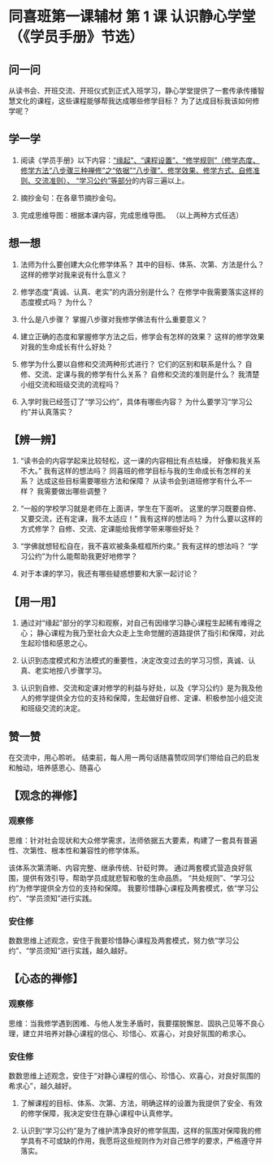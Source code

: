 # 同喜班第一课辅材 第 1 课 认识静心学堂（《学员手册》节选）

## 问一问

从读书会、开班交流、开班仪式到正式入班学习，静心学堂提供了一套传承传播智慧文化的课程，这些课程能够帮我达成哪些修学目标？
为了达成目标我该如何修学呢？

## 学一学

1. 阅读《学员手册》以下内容：[“缘起”、“课程设置”、“修学规则”（修学态度、修学方法“八步骤三种禅修”之“依据”“八步骤”、修学效果、修学方式、自修准则、交流准则）、 “学习公约”等部分](.)的内容三遍以上。

2. 摘抄金句：在各章节摘抄金句。

3. 完成思维导图：根据本课内容，完成思维导图。 （以上两种方式任选）

## 想一想

1. 法师为什么要创建大众化修学体系？
   其中的目标、体系、次第、方法是什么？
   这样的修学对我来说有什么意义？

2. 修学态度“真诚、认真、老实”的内涵分别是什么？
   在修学中我需要落实这样的态度模式吗？
   为什么？

3. 什么是八步骤？
   掌握八步骤对我修学佛法有什么重要意义？

4. 建立正确的态度和掌握修学方法之后，修学会有怎样的效果？
   这样的修学效果对我的生命成长有什么好处？

5. 修学为什么要以自修和交流两种形式进行？
   它们的区别和联系是什么？
   自修、交流、定课与我的修学有什么关系？
   自修和交流的准则是什么？
   我清楚小组交流和班级交流的流程吗？

6. 入学时我已经签订了“学习公约”，具体有哪些内容？
   为什么要学习“学习公约”并认真落实？

## 【辨一辨】

1. “读书会的内容学起来比较轻松，这一课的内容相比有点枯燥， 好像和我关系不大。”
   我有这样的想法吗？
   同喜班的修学目标与我的生命成长有怎样的关系？
   达成这些目标需要哪些方法和保障？
   从读书会到进班修学有什么不一样？
   我需要做出哪些调整？

2. “一般的学校学习就是老师在上面讲，学生在下面听。
   这里的学习既要自修、又要交流，还有定课，我不太适应！”
   我有这样的想法吗？
   为什么要以这样的方式修学？
   自修、交流、定课能给我修学带来哪些好处？

3. “学佛就想轻松自在，我不喜欢被条条框框所约束。”
   我有这样的想法吗？
   “学习公约”为什么能帮助我更好地修学？

4. 对于本课的学习，我还有哪些疑惑想要和大家一起讨论？

## 【用一用】

1. 通过对“缘起”部分的学习和观察，对自己有因缘学习静心课程生起稀有难得之心；
   静心课程为我乃至社会大众走上生命觉醒的道路提供了指引和保障，对此生起珍惜和感恩之心。

2. 认识到态度模式和方法模式的重要性，决定改变过去的学习习惯，真诚、认真、老实地按八步骤学习。

3. 认识到自修、交流和定课对修学的利益与好处，以及《学习公约》是为我及他人的修学提供全方位的支持和保障，生起做好自修、定课、积极参加小组交流和班级交流的决定。

## 赞一赞

在交流中，用心聆听。
结束前，每人用一两句话随喜赞叹同学们带给自己的启发和触动，培养感恩心、随喜心

## 【观念的禅修】

### 观察修

思维：针对社会现状和大众修学需求，法师依据五大要素，构建了一套具有普遍性、次第性、根本性和兼容性的修学体系。

该体系次第清晰、内容完整、继承传统、针砭时弊。
通过两套模式营造良好氛围，提供有效引导，帮助学员成就悲智和敬的生命品质。
“共处规则”、“学习公约”为修学提供全方位的支持和保障。
我要珍惜静心课程及两套模式，依“学习公约”、“学员须知”进行实践。

### 安住修

数数思维上述观念，安住于我要珍惜静心课程及两套模式，努力依“学习公约”、“学员须知”进行实践，越久越好。

## 【心态的禅修】

### 观察修

思维：当我修学遇到困难、与他人发生矛盾时，我要摆脱懈怠、固执己见等不良心理，建立并培养对静心课程的信心、珍惜心、欢喜心，对良好氛围的希求心。

### 安住修

数数思维上述观念，安住于“对静心课程的信心、珍惜心、欢喜心，对良好氛围的希求心”，越久越好。

1. 了解课程的目标、体系、次第、方法，明确这样的设置为我提供了安全、有效的修学保障，我决定安住在静心课程中认真修学。

2. 认识到“学习公约”是为了维护清净良好的修学氛围，这样的氛围对保障我的修学具有不可或缺的作用，我愿将这些规则作为对自己修学的要求，严格遵守并落实。
